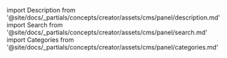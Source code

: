 import Description from '@site/docs/_partials/concepts/creator/assets/cms/panel/description.md'
import Search from '@site/docs/_partials/concepts/creator/assets/cms/panel/search.md'
import Categories from '@site/docs/_partials/concepts/creator/assets/cms/panel/categories.md'

<Description />
<Search />
<Categories />
